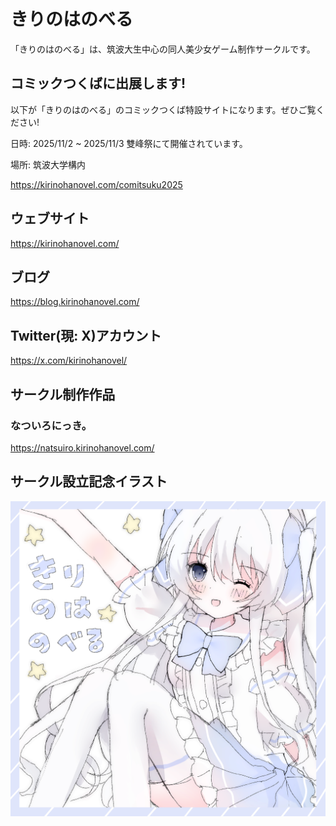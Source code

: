 # きりのはのべる

「きりのはのべる」は、筑波大生中心の同人美少女ゲーム制作サークルです。

## コミックつくばに出展します!

以下が「きりのはのべる」のコミックつくば特設サイトになります。ぜひご覧ください!

日時: 2025/11/2 ~ 2025/11/3 雙峰祭にて開催されています。

場所: 筑波大学構内

https://kirinohanovel.com/comitsuku2025

## ウェブサイト

https://kirinohanovel.com/

##  ブログ

https://blog.kirinohanovel.com/

## Twitter(現: X)アカウント

https://x.com/kirinohanovel/

## サークル制作作品

### なついろにっき。

https://natsuiro.kirinohanovel.com/

## サークル設立記念イラスト

![サークル設立記念イラスト](https://github.com/Kirinoha-Novel/.github/blob/main/profile/assets/%E3%82%B5%E3%83%BC%E3%82%AF%E3%83%AB%E8%A8%AD%E7%AB%8B%E8%A8%98%E5%BF%B5%E3%82%A4%E3%83%A9%E3%82%B9%E3%83%88.png)
